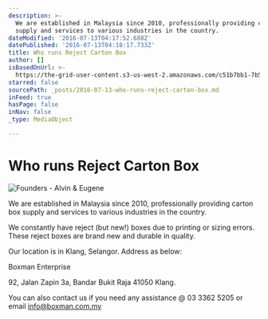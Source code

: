 ```yaml
---
description: >-
  We are established in Malaysia since 2010, professionally providing carton box
  supply and services to various industries in the country.
dateModified: '2016-07-13T04:17:52.688Z'
datePublished: '2016-07-13T04:18:17.733Z'
title: Who runs Reject Carton Box
author: []
isBasedOnUrl: >-
  https://the-grid-user-content.s3-us-west-2.amazonaws.com/c51b7bb1-7b5a-4cb0-877b-2f75a7a50150.jpg
starred: false
sourcePath: _posts/2016-07-13-who-runs-reject-carton-box.md
inFeed: true
hasPage: false
inNav: false
_type: MediaObject

---
```

# Who runs Reject Carton Box
![Founders - Alvin & Eugene](https://s3-us-west-2.amazonaws.com/the-grid-img/p/8526fb2ccd5ef60b73e5c80d3a43285e81d64f28.jpg)

We are established in Malaysia since 2010, professionally providing carton box supply and services to various industries in the country.

We constantly have reject (but new!) boxes due to printing or sizing errors. These reject boxes are brand new and durable in quality.

Our location is in Klang, Selangor. Address as below:

Boxman Enterprise

92, Jalan Zapin 3a, Bandar Bukit Raja 41050 Klang.

You can also contact us if you need any assistance @ 03 3362 5205 or email info@boxman.com.my